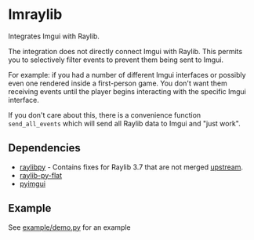 # Imraylib

Integrates Imgui with Raylib.

The integration does not directly connect Imgui with Raylib.
This permits you to selectively filter events to prevent them being sent to Imgui.

For example: if you had a number of different Imgui interfaces or possibly even
one rendered inside a first-person game. You don't want them receiving events
until the player begins interacting with the specific Imgui interface.

If you don't care about this, there is a convenience function `send_all_events`
which will send all Raylib data to Imgui and "just work".


## Dependencies

* [raylibpy](https://github.com/adamlwgriffiths/raylib-py) - Contains fixes for Raylib 3.7 that are not merged [upstream](https://github.com/overdev/raylib-py).
* [raylib-py-flat](https://github.com/adamlwgriffiths/raylibpy-flat)
* [pyimgui](https://github.com/swistakm/pyimgui)


## Example

See [example/demo.py](example/demo.py) for an example
